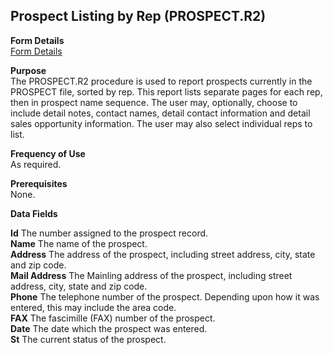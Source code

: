 ##  Prospect Listing by Rep (PROSPECT.R2)

<PageHeader />

**Form Details**  
[ Form Details ](PROSPECT-R2-1/README.md)   

**Purpose**  
The PROSPECT.R2 procedure is used to report prospects currently in the
PROSPECT file, sorted by rep. This report lists separate pages for each rep,
then in prospect name sequence. The user may, optionally, choose to include
detail notes, contact names, detail contact information and detail sales
opportunity information. The user may also select individual reps to list.

**Frequency of Use**  
As required.

**Prerequisites**  
None.

**Data Fields**

**Id** The number assigned to the prospect record.  
**Name** The name of the prospect.  
**Address** The address of the prospect, including street address, city, state
and zip code.  
**Mail Address** The Mainling address of the prospect, including street
address, city, state and zip code.  
**Phone** The telephone number of the prospect. Depending upon how it was
entered, this may include the area code.  
**FAX** The fascimille (FAX) number of the prospect.  
**Date** The date which the prospect was entered.  
**St** The current status of the prospect.  
  
<badge text= "Version 8.10.57" vertical="middle" />

<PageFooter />